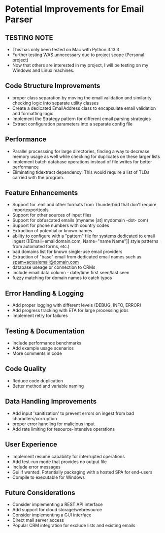 # Potential Improvements for Email Parser

## TESTING NOTE
* This has only been tested on Mac with Python 3.13.3
* Further testing WAS unnecessary due to project scope (Personal project)
* Now that others are interested in my project, I will be testing on my Windows and Linux machines.

## Code Structure Improvements

* proper class separation by moving the email validation and similarity checking logic into separate utility classes
* Create a dedicated EmailAddress class to encapsulate email validation and formatting logic
* Implement the Strategy pattern for different email parsing strategies
* Extract configuration parameters into a separate config file

## Performance

* Parallel processsing for large directories, finding a way to decrease memory usage as well while checking for duplicates on these larger lists
* Implement batch database operations instead of file writes for better performance
* Eliminating tldextract dependency. This would require a list of TLDs carried with the program.

## Feature Enhancements

* Support for .eml and other formats from Thunderbird that don't require importexporttools
* Support for other sources of input files
* Support for obfuscated emails (myname [at] mydomain -dot- com)
* Support for phone numbers with country codes
* Extraction of potential or known names
* ability to configure with a "pattern" file for systems dedicated to email ingest ([[Email=emaildomain.com, Name="name Name"]] style patterns from automated forms, etc.)
* bad domains list for known single-use email providers
* Extraction of "base" email from dedicated email names such as spam+actualemail@domain.com
* database useage or connection to CRMs
* Include email data column - date/time first seen/last seen
* fuzzy matching for domain names to catch typos

## Error Handling & Logging

* Add proper logging with different levels (DEBUG, INFO, ERROR)
* Add progress tracking with ETA for large processing jobs
* Implement retry for failures

## Testing & Documentation

* Include performance benchmarks
* Add example usage scenarios
* More comments in code

## Code Quality

* Reduce code duplication
* Better method and variable naming

## Data Handling Improvements

* Add input 'sanitization' to prevent errors on ingest from bad characters/corruption
* proper error handling for malicious input
* Add rate limiting for resource-intensive operations

## User Experience

* Implement resume capability for interrupted operations
* Add test-run mode that provides no output file
* Include error messages
* Gui if wanted. Potentially packaging with a hosted SPA for end-users
* Compile to executable for Windows

## Future Considerations

* Consider implementing a REST API interface
* Add support for cloud storage/webresource
* Consider implementing a GUI interface
* Direct mail server access
* Popular CRM integration for exclude lists and existing emails